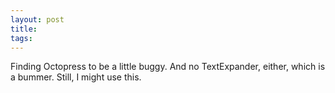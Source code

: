 ```yaml
---
layout: post
title:
tags:
---
```

Finding Octopress to be a little buggy. And no TextExpander, either, which is a bummer. Still, I might use this.